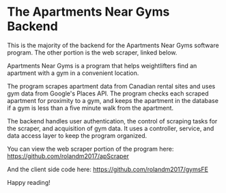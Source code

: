 # The Apartments Near Gyms Backend

This is the majority of the backend for the Apartments Near Gyms software program. The other portion is the web scraper, linked below.

Apartments Near Gyms is a program that helps weightlifters find an apartment with a gym in a convenient location.

The program scrapes apartment data from Canadian rental sites and uses gym data from Google's Places API. The program checks each scraped apartment for proximity to a gym, and keeps the apartment in the database if a gym is less than a five minute walk from the apartment.

The backend handles user authentication, the control of scraping tasks for the scraper, and acquisition of gym data. It uses a controller, service, and data access layer to keep the program organized.

You can view the web scraper portion of the program here: https://github.com/rolandm2017/apScraper

And the client side code here: https://github.com/rolandm2017/gymsFE

Happy reading!
